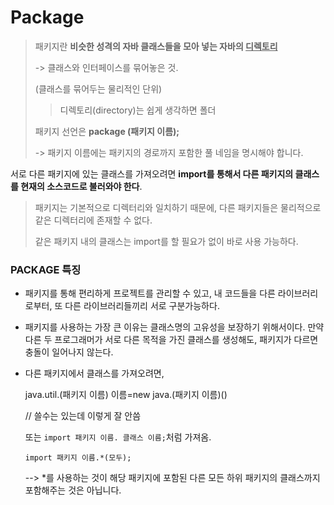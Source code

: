 # Package

> 패키지란 **비슷한 성격의 자바 클래스들을 모아 넣는 자바의 <u>디렉토리</u>**
>
> -> 클래스와 인터페이스를 묶어놓은 것.
>
> (클래스를 묶어두는 물리적인 단위)
>
> > 디렉토리(directory)는 쉽게 생각하면 폴더
>
> 패키지 선언은 **package (패키지 이름);**
>
> -> 패키지 이름에는 패키지의 경로까지 포함한 풀 네임을 명시해야 합니다. 

서로 다른 패키지에 있는 클래스를 가져오려면 **import를 통해서 다른 패키지의 클래스를 현재의 소스코드로 불러와야 한다**.



> 패키지는 기본적으로 디렉터리와 일치하기 때문에, 다른 패키지들은 물리적으로 같은 디렉터리에 존재할 수 없다.
>
> 같은 패키지 내의 클래스는 import를 할 필요가 없이 바로 사용 가능하다. 



### PACKAGE 특징

+ 패키지를 통해 편리하게 프로젝트를 관리할 수 있고, 내 코드들을 다른 라이브러리로부터, 또 다른 라이브러리들끼리 서로 구분가능하다. 

+ 패키지를 사용하는 가장 큰 이유는 클래스명의 고유성을 보장하기 위해서이다. 만약 다른 두 프로그래머가 서로 다른 목적을 가진 클래스를 생성해도, 패키지가 다르면 충돌이 일어나지 않는다. 

+ 다른 패키지에서 클래스를 가져오려면,

  java.util.(패키지 이름) 이름=new java.(패키지 이름)()

  // 쓸수는 있는데 이렇게 잘 안씀

  또는 `import 패키지 이름. 클래스 이름;`처럼 가져옴.

  `import 패키지 이름.*(모두);`
  
  --> *를 사용하는 것이 해당 패키지에 포함된 다른 모든 하위 패키지의 클래스까지 포함해주는 것은 아닙니다.

